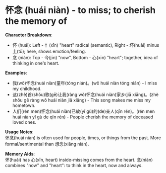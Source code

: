 # **怀念 (huái niàn) - to miss; to cherish the memory of**

**Character Breakdown**:  
- 怀 (huái): Left - 忄(xīn) "heart" radical (semantic), Right - 坏(huài) minus 土(tǔ); here, shows emotion/feeling.  
- 念 (niàn): Top - 今(jīn) "now", Bottom - 心(xīn) "heart"; together, idea of thinking in one's heart.

**Examples**:  
- 我(wǒ)怀念(huái niàn)童年(tóng nián)。(wǒ huái niàn tóng nián) - I miss my childhood.  
- 这(zhè)首(shǒu)歌(gē)让我(ràng wǒ)怀念(huái niàn)家乡(jiā xiāng)。(zhè shǒu gē ràng wǒ huái niàn jiā xiāng) - This song makes me miss my hometown.  
- 人们(rén men)怀念(huái niàn)已故(yǐ gù)的(de)亲人(qīn rén)。(rén men huái niàn yǐ gù de qīn rén) - People cherish the memory of deceased loved ones.

**Usage Notes**:  
怀念(huái niàn) is often used for people, times, or things from the past. More formal/sentimental than 想念(xiǎng niàn).

**Memory Aids**:  
怀(huái) has 心(xīn, heart) inside-missing comes from the heart. 念(niàn) combines "now" and "heart": to think in the heart, now and always.
